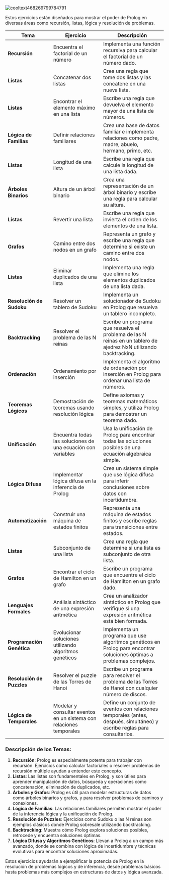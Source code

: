 
![cooltext468269799784791](https://github.com/user-attachments/assets/fe0bcce9-af1f-415a-a7d2-51dfff21741c)


 
 Estos ejercicios están diseñados para mostrar el poder de Prolog en diversas áreas como recursión, listas, lógica y resolución de problemas.

| **Tema**                 | **Ejercicio**                                                                                         | **Descripción**                                                                                                         |
|--------------------------|-------------------------------------------------------------------------------------------------------|-------------------------------------------------------------------------------------------------------------------------|
| **Recursión**             | Encuentra el factorial de un número                                                                   | Implementa una función recursiva para calcular el factorial de un número dado.                                           |
| **Listas**                | Concatenar dos listas                                                                                 | Crea una regla que tome dos listas y las concatene en una nueva lista.                                                  |
| **Listas**                | Encontrar el elemento máximo en una lista                                                             | Escribe una regla que devuelva el elemento mayor de una lista de números.                                               |
| **Lógica de Familias**    | Definir relaciones familiares                                                                         | Crea una base de datos familiar e implementa relaciones como padre, madre, abuelo, hermano, primo, etc.                 |
| **Listas**                | Longitud de una lista                                                                                 | Escribe una regla que calcule la longitud de una lista dada.                                                            |
| **Árboles Binarios**      | Altura de un árbol binario                                                                            | Crea una representación de un árbol binario y escribe una regla para calcular su altura.                                |
| **Listas**                | Revertir una lista                                                                                    | Escribe una regla que invierta el orden de los elementos de una lista.                                                  |
| **Grafos**                | Camino entre dos nodos en un grafo                                                                    | Representa un grafo y escribe una regla que determine si existe un camino entre dos nodos.                               |
| **Listas**                | Eliminar duplicados de una lista                                                                      | Implementa una regla que elimine los elementos duplicados de una lista dada.                                             |
| **Resolución de Sudoku**  | Resolver un tablero de Sudoku                                                                         | Implementa un solucionador de Sudoku en Prolog que resuelva un tablero incompleto.                                       |
| **Backtracking**          | Resolver el problema de las N reinas                                                                  | Escribe un programa que resuelva el problema de las N reinas en un tablero de ajedrez NxN utilizando backtracking.       |
| **Ordenación**            | Ordenamiento por inserción                                                                            | Implementa el algoritmo de ordenación por inserción en Prolog para ordenar una lista de números.                         |
| **Teoremas Lógicos**      | Demostración de teoremas usando resolución lógica                                                     | Define axiomas y teoremas matemáticos simples, y utiliza Prolog para demostrar un teorema dado.                          |
| **Unificación**           | Encuentra todas las soluciones de una ecuación con variables                                          | Usa la unificación de Prolog para encontrar todas las soluciones posibles de una ecuación algebraica simple.             |
| **Lógica Difusa**         | Implementar lógica difusa en la inferencia de Prolog                                                  | Crea un sistema simple que use lógica difusa para inferir conclusiones sobre datos con incertidumbre.                    |
| **Automatización**        | Construir una máquina de estados finitos                                                              | Representa una máquina de estados finitos y escribe reglas para transiciones entre estados.                              |
| **Listas**                | Subconjunto de una lista                                                                              | Crea una regla que determine si una lista es subconjunto de otra lista.                                                 |
| **Grafos**                | Encontrar el ciclo de Hamilton en un grafo                                                            | Escribe un programa que encuentre el ciclo de Hamilton en un grafo dado.                                                |
| **Lenguajes Formales**    | Análisis sintáctico de una expresión aritmética                                                       | Crea un analizador sintáctico en Prolog que verifique si una expresión aritmética está bien formada.                     |
| **Programación Genética** | Evolucionar soluciones utilizando algoritmos genéticos                                                | Implementa un programa que use algoritmos genéticos en Prolog para encontrar soluciones óptimas a problemas complejos.    |
| **Resolución de Puzzles** | Resolver el puzzle de las Torres de Hanoi                                                            | Escribe un programa para resolver el problema de las Torres de Hanoi con cualquier número de discos.                     |
| **Lógica de Temporales**  | Modelar y consultar eventos en un sistema con relaciones temporales                                   | Define un conjunto de eventos con relaciones temporales (antes, después, simultáneo) y escribe reglas para consultarlos. |

### Descripción de los Temas:

1. **Recursión**: Prolog es especialmente potente para trabajar con recursión. Ejercicios como calcular factoriales o resolver problemas de recursión múltiple ayudan a entender este concepto.
2. **Listas**: Las listas son fundamentales en Prolog, y son útiles para aprender manipulación de datos, búsqueda y operaciones como concatenación, eliminación de duplicados, etc.
3. **Árboles y Grafos**: Prolog es útil para modelar estructuras de datos como árboles binarios y grafos, y para resolver problemas de caminos y conexiones.
4. **Lógica de Familias**: Las relaciones familiares permiten mostrar el poder de la inferencia lógica y la unificación de Prolog.
5. **Resolución de Puzzles**: Ejercicios como Sudoku o las N reinas son ejemplos clásicos donde Prolog sobresale utilizando backtracking.
6. **Backtracking**: Muestra cómo Prolog explora soluciones posibles, retrocede y encuentra soluciones óptimas.
7. **Lógica Difusa y Algoritmos Genéticos**: Llevan a Prolog a un campo más avanzado, donde se combina con lógica de incertidumbre y técnicas evolutivas para encontrar soluciones aproximadas.

Estos ejercicios ayudarán a ejemplificar la potencia de Prolog en la resolución de problemas lógicos y de inferencia, desde problemas básicos hasta problemas más complejos en estructuras de datos y lógica avanzada.
